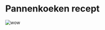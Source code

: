 # Pannenkoeken recept
![wow](https://www.google.com/url?sa=i&url=https%3A%2F%2Fpannenkoekenbeslag.nl%2F&psig=AOvVaw0NQvv-rdf-7bcDP670g62x&ust=1632911497747000&source=images&cd=vfe&ved=0CAgQjRxqFwoTCKCFrsK7ofMCFQAAAAAdAAAAABAD)